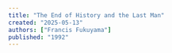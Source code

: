 ```yaml
---
title: "The End of History and the Last Man"
created: "2025-05-13"
authors: ["Francis Fukuyama"]
published: "1992"
---
```

